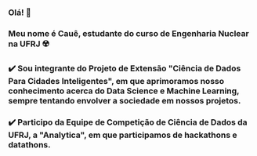 ### Olá! :zany_face:

### Meu nome é Cauê, estudante do curso de Engenharia Nuclear na UFRJ :radioactive:

### :heavy_check_mark: Sou integrante do Projeto de Extensão "Ciência de Dados Para Cidades Inteligentes", em que aprimoramos nosso conhecimento acerca do Data Science e Machine Learning, sempre tentando envolver a sociedade em nossos projetos.
### :heavy_check_mark: Participo da Equipe de Competição de Ciência de Dados da UFRJ, a "Analytica", em que participamos de hackathons e datathons.
###
<!--
**CaueCaviglioni/CaueCaviglioni** is a ✨ _special_ ✨ repository because its `README.md` (this file) appears on your GitHub profile.

Here are some ideas to get you started:

- 🔭 I’m currently working on ...
- 🌱 I’m currently learning ...
- 👯 I’m looking to collaborate on ...
- 🤔 I’m looking for help with ...
- 💬 Ask me about ...
- 📫 How to reach me: ...
- 😄 Pronouns: ...
- ⚡ Fun fact: ...
-->
